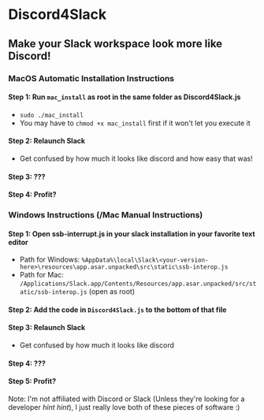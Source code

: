 # Discord4Slack
## Make your Slack workspace look more like Discord!


### MacOS Automatic Installation Instructions
#### Step 1: Run `mac_install` as root in the same folder as Discord4Slack.js
- `sudo ./mac_install`
- You may have to `chmod +x mac_install` first if it won't let you execute it

#### Step 2: Relaunch Slack
- Get confused by how much it looks like discord and how easy that was!

#### Step 3: ???

#### Step 4: Profit?



### Windows Instructions (/Mac Manual Instructions)
#### Step 1: Open ssb-interrupt.js in your slack installation in your favorite text editor 
- Path for Windows: `%AppData%\local\Slack\<your-version-here>\resources\app.asar.unpacked\src\static\ssb-interop.js`
- Path for Mac: `/Applications/Slack.app/Contents/Resources/app.asar.unpacked/src/static/ssb-interop.js` (open as root)

#### Step 2: Add the code in `Discord4Slack.js` to the bottom of that file

#### Step 3: Relaunch Slack
- Get confused by how much it looks like discord

#### Step 4: ???

#### Step 5: Profit?

Note:  I'm not affiliated with Discord or Slack (Unless they're looking for a developer *hint hint*), I just really love both of these pieces of software :)

